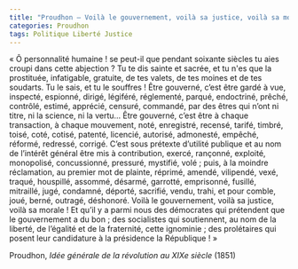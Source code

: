 ```yaml
---
title: "Proudhon – Voilà le gouvernement, voilà sa justice, voilà sa morale !"
categories: Proudhon
tags: Politique Liberté Justice
---
```


« Ô personnalité humaine ! se peut-il que pendant soixante siècles tu aies croupi dans cette abjection ? Tu te dis sainte et sacrée, et tu n'es que la prostituée, infatigable, gratuite, de tes valets, de tes moines et de tes soudarts. Tu le sais, et tu le souffres ! Être gouverné, c’est être gardé à vue, inspecté, espionné, dirigé, légiféré, réglementé, parqué, endoctriné, prêché, contrôlé, estimé, apprécié, censuré, commandé, par des êtres qui n’ont ni titre, ni la science, ni la vertu… Être gouverné, c’est être à chaque transaction, à chaque mouvement, noté, enregistré, recensé, tarifé, timbré, toisé, coté, cotisé, patenté, licencié, autorisé, admonesté, empêché, réformé, redressé, corrigé. C’est sous prétexte d’utilité publique et au nom de l’intérêt général être mis à contribution, exercé, rançonné, exploité, monopolisé, concussionné, pressuré, mystifié, volé ; puis, à la moindre réclamation, au premier mot de plainte, réprimé, amendé, vilipendé, vexé, traqué, houspillé, assommé, désarmé, garrotté, emprisonné, fusillé, mitraillé, jugé, condamné, déporté, sacrifié, vendu, trahi, et pour comble, joué, berné, outragé, déshonoré. Voilà le gouvernement, voilà sa justice, voilà sa morale ! Et qu’il y a parmi nous des démocrates qui prétendent que le gouvernement a du bon ; des socialistes qui soutiennent, au nom de la liberté, de l’égalité et de la fraternité, cette ignominie ; des prolétaires qui posent leur candidature à la présidence la République ! »

Proudhon, _Idée générale de la révolution au XIXe siècle_ (1851)